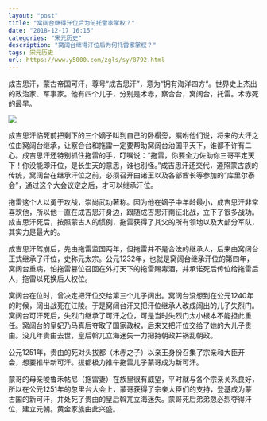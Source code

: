 ```yaml
---
layout: "post"
title: "窝阔台继得汗位后为何托雷家掌权？"
date: "2018-12-17 16:15"
categories: "宋元历史"
description: "窝阔台继得汗位后为何托雷家掌权？"
tags: 宋元历史
url: https://www.y5000.com/zgls/sy/8792.html
---
```






成吉思汗，蒙古帝国可汗，尊号“成吉思汗”，意为“拥有海洋四方“。世界史上杰出的政治家、军事家。他有四个儿子，分别是术赤，察合台，窝阔台，托雷。术赤死的最早。

![](https://img.y5000.com/uploads/allimg/161230/1051192G8-0.jpg)

成吉思汗临死前把剩下的三个嫡子叫到自己的卧榻旁，嘱咐他们说，将来的大汗之位由窝阔台继承，让察合台和拖雷一定要帮助窝阔台治国平天下，谁都不许有二心。成吉思汗还特别抓住拖雷的手，叮嘱说：“拖雷，你要全力佐助你三哥平定天下！你没能即汗位，是长生天的意思，谁也别怪。”成吉思汗还交代，遵照蒙古族的传统，窝阔台在继承汗位之前，必须召开由诸王以及各部酋长等参加的“库里尔泰会”，通过这个大会议定之后，才可以继承汗位。

拖雷这个人以勇于攻战，崇尚武功著称。因为他在嫡子中年龄最小，成吉思汗非常喜欢他，所以他一直在成吉思汗身边，跟随成吉思汗南征北战，立下了很多战功。成吉思汗死后，按照蒙古人的惯例，拖雷获得了其父的所有领地以及大部分军队，其实力是最大的。

成吉思汗驾崩后，先由拖雷监国两年，但拖雷并不是合法的继承人，后来由窝阔台正式继承了汗位，史称元太宗。公元1232年，也就是窝阔台继承汗位的第四年，窝阔台重病，怕拖雷篡位召回在外打天下的拖雷赐毒酒，并承诺死后传位给拖雷后人，拖雷以死换后人权位。

窝阔台在位时，曾决定把汗位交给第三个儿子阔出。窝阔台没想到在公元1240年的时候，阔出战死在江陵。于是窝阔台汗又把汗位继承人改成阔出的儿子失烈门。窝阔台可汗死后，失烈门继承了可汗之位，可是当时失烈门太小根本不能担此重任。窝阔台的皇妃乃马真后夺取了国家政权，后来又把汗位交给了她的大儿子贵由。没几年贵由去世，皇后斡兀立海迷失一力把持朝政并祸乱朝政。

公元1251年，贵由的死对头拔都（术赤之子）以亲王身份召集了宗亲和大臣开会，想要推举新可汗。拔都极力推举拖雷儿子蒙哥成为新可汗。

蒙哥的母亲唆鲁禾帖尼（拖雷妻）在族里很有威望，平时就与各个宗亲关系良好，所以在公元1251年的忽里台大会上，蒙哥获得了宗亲大臣们的支持，登基成为蒙古国的新可汗，并处死了贵由的皇后斡兀立海迷失。蒙哥死后弟弟忽必烈夺得汗位，建立元朝。黄金家族由此兴盛。
